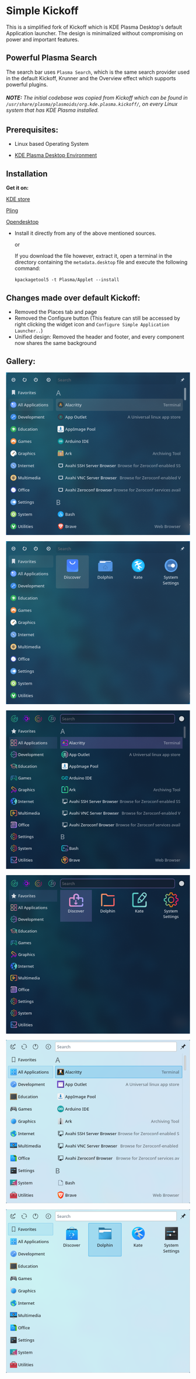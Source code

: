 # Simple Kickoff

This is a simplified fork of Kickoff which is KDE Plasma Desktop's default Application launcher. The design is minimalized without compromising on power and important features.

## Powerful Plasma Search
The search bar uses `Plasma Search`, which is the same search provider used in the default Kickoff, Krunner and the Overview effect which supports powerful plugins.

###### **NOTE:** The initial codebase was copied from Kickoff which can be found in `/usr/share/plasma/plasmoids/org.kde.plasma.kickoff/`, on every Linux system that has KDE Plasma installed.

## Prerequisites:
* Linux based Operating System

* [KDE Plasma Desktop Environment](https://kde.org/plasma-desktop/)

## Installation

**Get it on:**

[KDE store](https://store.kde.org/p/1819888)

[Pling](https://www.pling.com/p/1819888)

[Opendesktop](https://www.opendesktop.org/p/1819888)

* Install it directly from any of the above mentioned sources.

  or

  If you download the file however, extract it, open a terminal in the directory containing the `metadata.desktop` file and execute the following command:

  ```
  kpackagetool5 -t Plasma/Applet --install
  ```

## Changes made over default Kickoff:

* Removed the Places tab and page
* Removed the Configure button (This feature can still be accessed by right clicking the widget icon and `Configure Simple Application Launcher..`)
* Unified design: Removed the header and footer, and every component now shares the same background

## Gallery:

![](assets/20220620_195604_Nordic_Round_List.png)

![](assets/20220620_195604_Nordic_Round_Grid.png)

![](assets/20220620_195930_Sweet_List.png)

![](assets/20220620_195930_Sweet_Grid.png)

![](assets/20220620_200013_Breeze_List.png)

![](assets/20220620_200013_Breeze_Grid.png)
